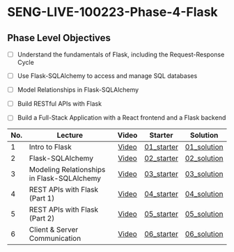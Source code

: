 # SENG-LIVE-100223-Phase-4-Flask
## Phase Level Objectives
- [ ] Understand the fundamentals of Flask, including the Request-Response Cycle
- [ ] Use Flask-SQLAlchemy to access and manage SQL databases
- [ ] Model Relationships in Flask-SQLAlchemy
- [ ] Build RESTful APIs with Flask
- [ ] Build a Full-Stack Application with a React frontend and a Flask backend


|No. | Lecture                          | Video 	| Starter 	| Solution 	|
|----|------------------------------	|:-----:	|--------	|---------	|
|1 | Intro to Flask            |[Video](https://www.youtube.com/watch?v=GCR-DNy1sfE)|[01_starter](https://github.com/RikkuX491/EAST-SE-100223-Phase-4/tree/01_starter)|[01_solution](https://github.com/RikkuX491/EAST-SE-100223-Phase-4/tree/01_solution)|
|2 | Flask-SQLAlchemy                	|[Video](https://www.youtube.com/watch?v=iUfBJV5pnkA)|[02_starter](https://github.com/RikkuX491/EAST-SE-100223-Phase-4/tree/02_starter)|[02_solution](https://github.com/RikkuX491/EAST-SE-100223-Phase-4/tree/02_solution)|
|3 | Modeling Relationships in Flask-SQLAlchemy                 	|[Video](https://www.youtube.com/watch?v=rO05Ni8xzZ0)|[03_starter](https://github.com/RikkuX491/EAST-SE-100223-Phase-4/tree/03_starter)|[03_solution](https://github.com/RikkuX491/EAST-SE-100223-Phase-4/tree/03_solution)|
|4 | REST APIs with Flask (Part 1)                       	|[Video](https://www.youtube.com/watch?v=DGnTFuwIYGc)|[04_starter](https://github.com/RikkuX491/EAST-SE-100223-Phase-4/tree/04_starter)|[04_solution](https://github.com/RikkuX491/EAST-SE-100223-Phase-4/tree/04_solution)|
|5 | REST APIs with Flask (Part 2)    	|[Video](https://www.youtube.com/watch?v=f601pjMsNno)|[05_starter](https://github.com/RikkuX491/EAST-SE-100223-Phase-4/tree/05_starter)|[05_solution](https://github.com/RikkuX491/EAST-SE-100223-Phase-4/tree/05_solution)|
|6 | Client & Server Communication                    	|[Video](https://www.youtube.com/watch?v=x9OKetG4h3s)|[06_starter](https://github.com/RikkuX491/EAST-SE-100223-Phase-4/tree/06_starter)|[06_solution](https://github.com/RikkuX491/EAST-SE-100223-Phase-4/tree/06_solution)|